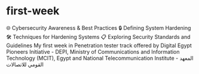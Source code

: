 # first-week
🌐 Cybersecurity Awareness &amp; Best Practices 🔒 Defining System Hardening 🛠️ Techniques for Hardening Systems 📋 Exploring Security Standards and Guidelines
 My first week in Penetration tester track offered by Digital Egypt Pioneers Initiative - DEPI, Ministry of Communications and Information Technology (MCIT), Egypt and National Telecommunication Institute - المعهد القومي للاتصالات 
 
